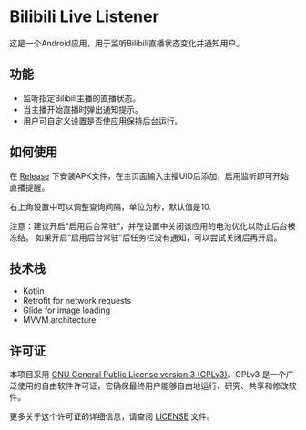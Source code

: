 # Bilibili Live Listener

这是一个Android应用，用于监听Bilibili直播状态变化并通知用户。

## 功能

- 监听指定Bilibili主播的直播状态。
- 当主播开始直播时弹出通知提示。
- 用户可自定义设置是否使应用保持后台运行。

## 如何使用

在 [Release](https://github.com/YuuLuo/BilibiliLiveListener/releases) 下安装APK文件，在主页面输入主播UID后添加，启用监听即可开始直播提醒。

右上角设置中可以调整查询间隔，单位为秒，默认值是10.

注意：建议开启“启用后台常驻”，并在设置中关闭该应用的电池优化以防止后台被冻结。
如果开启“启用后台常驻”后任务栏没有通知，可以尝试关闭后再开启。

## 技术栈

- Kotlin
- Retrofit for network requests
- Glide for image loading
- MVVM architecture

## 许可证

本项目采用 [GNU General Public License version 3 (GPLv3)](LICENSE)。GPLv3 是一个广泛使用的自由软件许可证，它确保最终用户能够自由地运行、研究、共享和修改软件。

更多关于这个许可证的详细信息，请查阅 [LICENSE](LICENSE) 文件。
